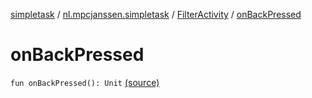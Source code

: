 [simpletask](../../index.md) / [nl.mpcjanssen.simpletask](../index.md) / [FilterActivity](index.md) / [onBackPressed](.)

# onBackPressed

`fun onBackPressed(): Unit` [(source)](https://github.com/mpcjanssen/simpletask-android/blob/master/src/main/java/nl/mpcjanssen/simpletask/FilterActivity.kt#L44)